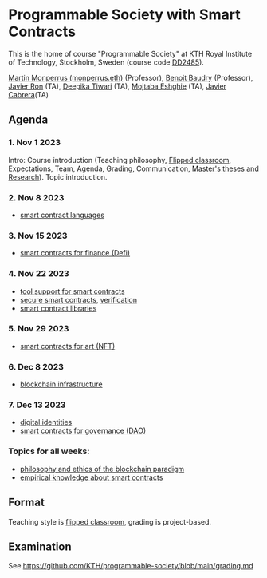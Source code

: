 # Programmable Society with Smart Contracts

This is the home of course "Programmable Society" at KTH Royal Institute of Technology, Stockholm, Sweden (course code [DD2485](https://www.kth.se/student/kurser/kurs/DD2485?l=en)).

[Martin Monperrus (monperrus.eth)](http://www.monperrus.net/martin/) (Professor), [Benoit Baudry](https://softwarediversity.eu/) (Professor), [Javier Ron](https://www.kth.se/profile/javierro?l=en) (TA), [Deepika Tiwari](https://www.kth.se/profile/deepikat) (TA), [Mojtaba Eshghie](https://www.kth.se/profile/eshghie) (TA), [Javier Cabrera](https://www.jacarte.me)(TA)

## Agenda

### 1. Nov 1 2023

Intro: Course introduction (Teaching philosophy, [Flipped classroom](https://en.wikipedia.org/wiki/Flipped_classroom), Expectations, Team, Agenda, [Grading](https://github.com/KTH/programmable-society/blob/main/grading.md), Communication, [Master's theses and Research](https://www.monperrus.net/martin/topics)). Topic introduction.

### 2. Nov 8 2023

* [smart contract languages](https://github.com/KTH/programmable-society/issues/1)

### 3. Nov 15 2023

* [smart contracts for finance (Defi)](https://github.com/KTH/programmable-society/issues/3)

### 4. Nov 22 2023

* [tool support for smart contracts](https://github.com/KTH/programmable-society/issues/2)
* [secure smart contracts](https://github.com/KTH/programmable-society/issues/7), [verification](https://github.com/KTH/programmable-society/issues/9)
* [smart contract libraries](https://github.com/KTH/programmable-society/issues/10)

### 5. Nov 29 2023

* [smart contracts for art (NFT)](https://github.com/KTH/programmable-society/issues/4)

### 6. Dec 8 2023
* [blockchain infrastructure](https://github.com/KTH/programmable-society/issues/6)

### 7. Dec 13 2023

* [digital identities](https://github.com/KTH/programmable-society/issues/11)
* [smart contracts for governance (DAO)](https://github.com/KTH/programmable-society/issues/5)

###  Topics for all weeks:

* [philosophy and ethics of the blockchain paradigm](https://github.com/KTH/programmable-society/issues/8)
* [empirical knowledge about smart contracts](https://github.com/KTH/programmable-society/issues/21)
  
## Format

Teaching style is [flipped classroom](https://en.wikipedia.org/wiki/Flipped_classroom), grading is project-based.

## Examination

See <https://github.com/KTH/programmable-society/blob/main/grading.md>

